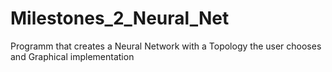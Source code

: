 # Milestones_2_Neural_Net
Programm that creates a Neural Network with a Topology the user chooses and Graphical implementation
